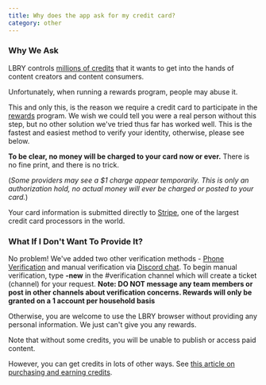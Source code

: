 ```yaml
---
title: Why does the app ask for my credit card?
category: other
---
```


### Why We Ask

LBRY controls [millions of credits](https://lbry.io/faq/credit-policy) that it wants to get into the hands of content creators and content consumers.

Unfortunately, when running a rewards program, people may abuse it.

This and only this, is the reason we require a credit card to participate in the [rewards](https://lbry.io/faq/rewards) program. We wish we could tell you were a real person without this step, but no other solution we've tried thus far has worked well. This is the fastest and easiest method to verify your identity, otherwise, please see below.

**To be clear, no money will be charged to your card now or ever.** There is no fine print, and there is no trick.

(*Some providers may see a $1 charge appear temporarily. This is only an authorization hold, no actual money will ever be charged or posted to your card.*)

Your card information is submitted directly to [Stripe](https://stripe.com), one of the largest credit card processors in the world.

### What If I Don't Want To Provide It?

No problem! We've added two other verification methods - [Phone Verification](https://lbry.io/faq/phone) and manual verification via [Discord chat](https://chat.lbry.io). To begin manual verification, type **-new** in the #verification channel which will create a ticket (channel) for your request. **Note: DO NOT message any team members or post in other channels about verification concerns. Rewards will only be granted on a 1 account per household basis**

Otherwise, you are welcome to use the LBRY browser without providing any personal information. We just can't give you any rewards.

Note that without some credits, you will be unable to publish or access paid content.

However, you can get credits in lots of other ways. See [this article on purchasing and earning credits](https://lbry.io/faq/earn-credits).
